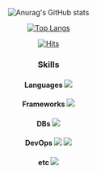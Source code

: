 <div align="center">

![Anurag's GitHub stats](https://github-readme-stats.vercel.app/api?username=4523454554&show_icons=true&theme=dark&hide=issues,contribs)

[![Top Langs](https://github-readme-stats.vercel.app/api/top-langs/?username=4523454554&langs_count=8&theme=dark)](https://github.com/anuraghazra/github-readme-stats)

[![Hits](https://hits.seeyoufarm.com/api/count/incr/badge.svg?url=https%3A%2F%2Fgithub.com%2F4523454554%2Fhit-counter&count_bg=%2379C83D&title_bg=%23555555&icon=&icon_color=%23E7E7E7&title=hits&edge_flat=false)](https://hits.seeyoufarm.com)

### __Skills__
#### Languages <img src="https://img.shields.io/badge/Java-007396?style=flat&logo=java&logoColor=white">
#### Frameworks <img src="https://img.shields.io/badge/Spring-6DB33F?style=flat&logo=Spring&logoColor=white"/>
#### DBs <img src="https://img.shields.io/badge/MariaDB-003545?style=flat&logo=MariaDB&logoColor=white"/>
#### DevOps <img src="https://img.shields.io/badge/Docker-2496ED?style=flat&logo=Docker&logoColor=white"/> <img src="https://img.shields.io/badge/Jenkins-D24939?style=flat&logo=Jenkins&logoColor=white"/>
#### etc <img src="https://img.shields.io/badge/Gradle-02303A?style=flat&logo=Gradle&logoColor=white"/>
</div>
